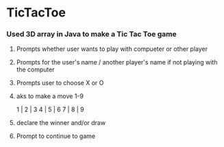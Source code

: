 # TicTacToe
### Used 3D array in Java to make a Tic Tac Toe game
1. Prompts whether user wants to play with compueter or other player
2. Prompts for the user's name / another player's name if not playing with the computer
3. Prompts user to choose X or O 
4. aks to make a move 1-9 

      1 | 2 | 3
      4 | 5 | 6
      7 | 8 | 9
      
6. declare the winner and/or draw 
7. Prompt to continue to game
